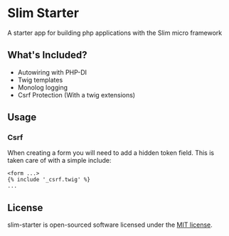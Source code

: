 # Slim Starter

A starter app for building php applications with the Slim micro framework

## What's Included?

- Autowiring with PHP-DI
- Twig templates
- Monolog logging
- Csrf Protection (With a twig extensions)

## Usage

### Csrf

When creating a form you will need to add a hidden token field.  This is taken care of with a simple include:

```
<form ...>
{% include '_csrf.twig' %}
...
```

## License

slim-starter is open-sourced software licensed under the [MIT license](http://opensource.org/licenses/MIT).
